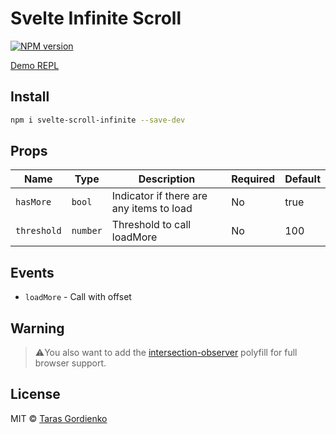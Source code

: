 # Svelte Infinite Scroll
[![NPM version](https://img.shields.io/npm/v/svelte-viewpoint.svg?style=flat)](https://www.npmjs.com/package/svelte-scroll-infinite)

[Demo REPL](https://svelte.dev/repl/528e077fda1a4c95bfed72e76036e599?version=4.1.1)

## Install

```bash
npm i svelte-scroll-infinite --save-dev
```

## Props

| Name | Type | Description | Required | Default |
| --- | --- | --- | --- | --- |
| `hasMore` | `bool` | Indicator if there are any items to load | No | true |
| `threshold` | `number` | Threshold to call loadMore | No | 100 |

## Events

- `loadMore` - Call with offset

## Warning  
> ⚠️You also want to add the [intersection-observer](https://www.npmjs.com/package/intersection-observer) polyfill for full browser support.

## License

MIT &copy; [Taras Gordienko](https://github.com/razrabotal)
